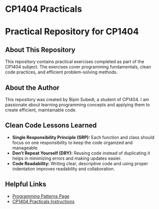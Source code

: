 # CP1404 Practicals

# Practical Repository for CP1404

## About This Repository

This repository contains practical exercises completed as part of the CP1404 subject. The exercises cover programming
fundamentals, clean code practices, and efficient problem-solving methods.

## About the Author

This repository was created by Bipin Subedi, a student of CP1404. I am passionate about learning programming concepts
and applying them to create efficient, maintainable code.

## Clean Code Lessons Learned

- **Single Responsibility Principle (SRP):** Each function and class should focus on one responsibility to keep the code
  organized and manageable.
- **Don’t Repeat Yourself (DRY):** Reusing code instead of duplicating it helps in minimizing errors and making updates
  easier.
- **Code Readability:** Writing clear, descriptive code and using proper indentation improves readability and
  collaboration.

## Helpful Links

- [Programming Patterns Page](https://github.com/CP1404/Starter/wiki/Programming-Patterns)
- [CP1404 Practicals Instructions](https://github.com/CP1404/Practicals)


